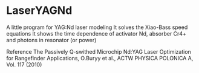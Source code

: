 LaserYAGNd
==========

A little program for YAG:Nd laser modeling
It solves the Xiao-Bass speed equations
It shows the time dependence of
activator Nd, absorber Cr4+ and photons in resonator (or power)


Reference
The Passively Q-swithed Microchip Nd:YAG Laser
Optimization for Rangefinder Applications,
O.Buryy et al., ACTW PHYSICA POLONICA A, Vol. 117 (2010)
